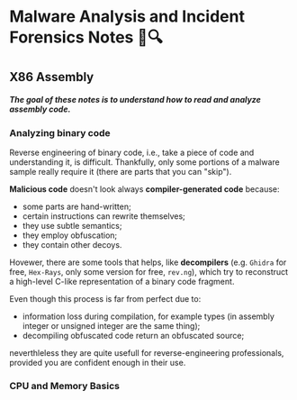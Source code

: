 # Malware Analysis and Incident Forensics Notes 🦠🔍
## X86 Assembly 
##### The goal of these notes is to understand how to read and analyze assembly code.

### Analyzing binary code
Reverse engineering of binary code, i.e., take a piece of code and understanding it, is difficult. Thankfully, only some portions of a malware sample really require it (there are parts that you can "skip"). 

**Malicious code** doesn't look always **compiler-generated code** because:
- some parts are hand-written;
- certain instructions can rewrite themselves;
- they use subtle semantics;
- they employ obfuscation;
- they contain other decoys. 

Hovewer, there are some tools that helps, like **decompilers** (e.g. `Ghidra` for free, `Hex-Rays`, only some version for free, `rev.ng`), which try to reconstruct a high-level C-like representation of a binary code fragment. 

Even though this process is far from perfect due to: 
- information loss during compilation, for example types (in assembly integer or unsigned integer are the same thing);
- decompiling obfuscated code return an obfuscated source;

neverthleless they are quite usefull for reverse-engineering professionals, provided you are confident enough in their use. 

### CPU and Memory Basics



